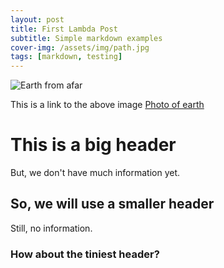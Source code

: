 ```yaml
---
layout: post
title: First Lambda Post
subtitle: Simple markdown examples
cover-img: /assets/img/path.jpg
tags: [markdown, testing]
---
```

![Earth from afar](https://www.nasa.gov/sites/default/files/thumbnails/image/187_1003705_americas_dxm.png)

This is a link to the above image
[Photo of earth](https://www.nasa.gov/sites/default/files/thumbnails/image/187_1003705_americas_dxm.png)

# This is a big header

But, we don't have much information yet.

## So, we will use a smaller header

Still, no information.

### How about the tiniest header?
